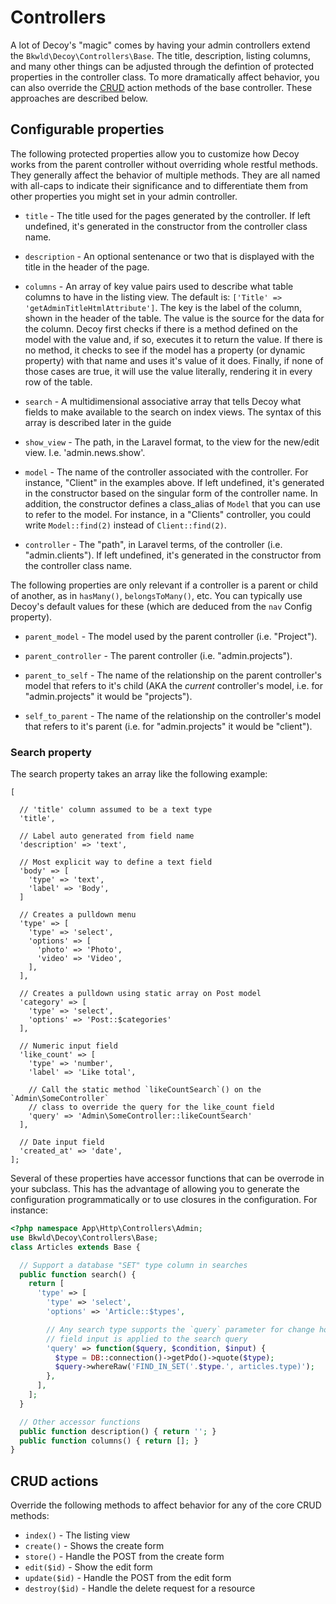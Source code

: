 # Controllers

A lot of Decoy's "magic" comes by having your admin controllers extend the `Bkwld\Decoy\Controllers\Base`.  The title, description, listing columns, and many other things can be adjusted through the defintion of protected properties in the controller class.  To more dramatically affect behavior, you can also override the [CRUD](https://en.wikipedia.org/wiki/Create,_read,_update_and_delete) action methods of the base controller.  These approaches are described below.  

## Configurable properties

The following protected properties allow you to customize how Decoy works from the parent controller without overriding whole restful methods.  They generally affect the behavior of multiple methods.  They are all named with all-caps to indicate their significance and to differentiate them from other properties you might set in your admin controller.

* `title` - The title used for the pages generated by the controller. If left undefined, it's generated in the constructor from the controller class name.

* `description` - An optional sentenance or two that is displayed with the title in the header of the page.

* `columns` - An array of key value pairs used to describe what table columns to have in the listing view.  The default is: `['Title' => 'getAdminTitleHtmlAttribute']`.  The key is the label of the column, shown in the header of the table.  The value is the source for the data for the column.  Decoy first checks if there is a method defined on the model with the value and, if so, executes it to return the value.  If there is no method, it checks to see if the model has a property (or dynamic property) with that name and uses it's value of it does.  Finally, if none of those cases are true, it will use the value literally, rendering it in every row of the table.

* `search` - A multidimensional associative array that tells Decoy what fields to make available to the search on index views.  The syntax of this array is described later in the guide

* `show_view` - The path, in the Laravel format, to the view for the new/edit view.  I.e. 'admin.news.show'.

* `model` - The name of the controller associated with the controller.  For instance, "Client" in the examples above.  If left undefined, it's generated in the constructor based on the singular form of the controller name.  In addition, the constructor defines a class_alias of `Model` that you can use to refer to the model.  For instance, in a "Clients" controller, you could write `Model::find(2)` instead of `Client::find(2)`.

* `controller` - The "path", in Laravel terms, of the controller (i.e. "admin.clients").  If left undefined, it's generated in the constructor from the controller class name.

The following properties are only relevant if a controller is a parent or child of another, as in `hasMany()`, `belongsToMany()`, etc.  You can typically use Decoy's default values for these (which are deduced from the `nav` Config property).

* `parent_model` - The model used by the parent controller (i.e. "Project").

* `parent_controller` - The parent controller (i.e. "admin.projects").

* `parent_to_self` - The name of the relationship on the parent controller's model that refers to it's child (AKA the *current* controller's model, i.e. for "admin.projects" it would be "projects").

* `self_to_parent` - The name of the relationship on the controller's model that refers to it's parent (i.e. for "admin.projects" it would be "client").


### Search property

The search property takes an array like the following example:

```php?start_inline=1
[

  // 'title' column assumed to be a text type
  'title',

  // Label auto generated from field name
  'description' => 'text',

  // Most explicit way to define a text field
  'body' => [
    'type' => 'text',
    'label' => 'Body',
  ]

  // Creates a pulldown menu
  'type' => [
    'type' => 'select',
    'options' => [
      'photo' => 'Photo',
      'video' => 'Video',
    ],
  ],

  // Creates a pulldown using static array on Post model
  'category' => [
    'type' => 'select',
    'options' => 'Post::$categories'
  ],

  // Numeric input field
  'like_count' => [
    'type' => 'number',
    'label' => 'Like total',

    // Call the static method `likeCountSearch`() on the `Admin\SomeController`
    // class to override the query for the like_count field
    'query' => 'Admin\SomeController::likeCountSearch'
  ],

  // Date input field
  'created_at' => 'date',
];
```

Several of these properties have accessor functions that can be overrode in your subclass.  This has the advantage of allowing you to generate the configuration programmatically or to use closures in the configuration.  For instance:

```php
<?php namespace App\Http\Controllers\Admin;
use Bkwld\Decoy\Controllers\Base;
class Articles extends Base {

  // Support a database "SET" type column in searches
  public function search() {
    return [
      'type' => [
        'type' => 'select',
        'options' => 'Article::$types',

        // Any search type supports the `query` parameter for change how the
        // field input is applied to the search query
        'query' => function($query, $condition, $input) {
          $type = DB::connection()->getPdo()->quote($type);
          $query->whereRaw('FIND_IN_SET('.$type.', articles.type)');
        },
      ],
    ];
  }

  // Other accessor functions
  public function description() { return ''; }
  public function columns() { return []; }
}
```

## CRUD actions

Override the following methods to affect behavior for any of the core CRUD methods:

- `index()` - The listing view
- `create()` - Shows the create form
- `store()` - Handle the POST from the create form
- `edit($id)` - Show the edit form
- `update($id)` - Handle the POST from the edit form
- `destroy($id)` - Handle the delete request for a resource
